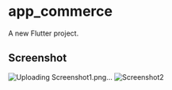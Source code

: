 # app_commerce

A new Flutter project.

## Screenshot




![Uploading Screenshot1.png…]()
![Screenshot2](https://user-images.githubusercontent.com/94905620/146554406-37f970a1-0d8a-48b5-97f2-1a48db492c56.png)
